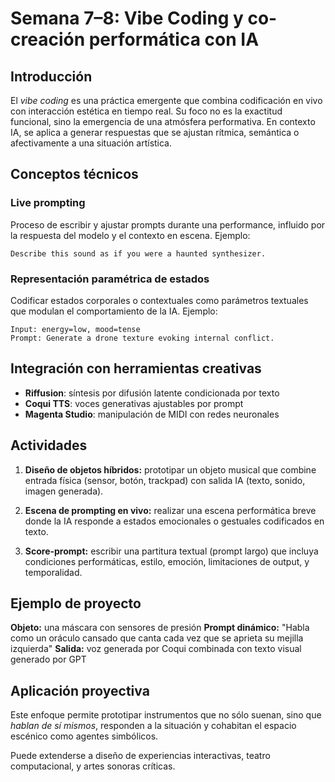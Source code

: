 # Semana 7–8: Vibe Coding y co-creación performática con IA

## Introducción

El *vibe coding* es una práctica emergente que combina codificación en vivo con interacción estética en tiempo real. Su foco no es la exactitud funcional, sino la emergencia de una atmósfera performativa. En contexto IA, se aplica a generar respuestas que se ajustan rítmica, semántica o afectivamente a una situación artística.

## Conceptos técnicos

### Live prompting

Proceso de escribir y ajustar prompts durante una performance, influido por la respuesta del modelo y el contexto en escena. Ejemplo:

```
Describe this sound as if you were a haunted synthesizer.
```

### Representación paramétrica de estados

Codificar estados corporales o contextuales como parámetros textuales que modulan el comportamiento de la IA. Ejemplo:

```
Input: energy=low, mood=tense
Prompt: Generate a drone texture evoking internal conflict.
```

## Integración con herramientas creativas

* **Riffusion**: síntesis por difusión latente condicionada por texto
* **Coqui TTS**: voces generativas ajustables por prompt
* **Magenta Studio**: manipulación de MIDI con redes neuronales

## Actividades

1. **Diseño de objetos híbridos:** prototipar un objeto musical que combine entrada física (sensor, botón, trackpad) con salida IA (texto, sonido, imagen generada).

2. **Escena de prompting en vivo:** realizar una escena performática breve donde la IA responde a estados emocionales o gestuales codificados en texto.

3. **Score-prompt:** escribir una partitura textual (prompt largo) que incluya condiciones performáticas, estilo, emoción, limitaciones de output, y temporalidad.

## Ejemplo de proyecto

**Objeto:** una máscara con sensores de presión
**Prompt dinámico:** "Habla como un oráculo cansado que canta cada vez que se aprieta su mejilla izquierda"
**Salida:** voz generada por Coqui combinada con texto visual generado por GPT

## Aplicación proyectiva

Este enfoque permite prototipar instrumentos que no sólo suenan, sino que *hablan de sí mismos*, responden a la situación y cohabitan el espacio escénico como agentes simbólicos.

Puede extenderse a diseño de experiencias interactivas, teatro computacional, y artes sonoras críticas.

